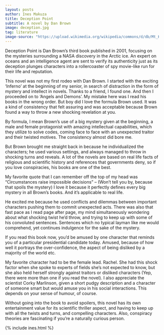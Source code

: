 ```yaml
---
layout: posts
author: Ines Makuza
title: Deception Point
subtitle: A novel by Dan Brown
image: deception.jpg
tag: literature
image-source: "https://upload.wikimedia.org/wikipedia/commons/d/db/Mt_Herschel,_Antarctica,_Jan_2006.jpg"
---
```




Deception Point is Dan Brown’s third book published in 2001, focusing on the mysteries surrounding a NASA discovery in the Arctic ice. An expert on oceans and an intelligence agent are sent to verify its authenticity just as its deception plunges characters into a rollercoaster of spy movie-like run for their life and reputation.


This novel was not my first rodeo with Dan Brown. I started with the exciting ‘Inferno’ at the beginning of my senior, in search of distraction in the form of mystery and intellect in novels. Thanks to a friend, I found one. And then I proceeded on to ‘Angels and Demons’. My mistake here was I read his books in the wrong order. But boy did I love the formula Brown used. It was a kind of consistency that felt assuring and was acceptable because Brown found a way to throw a new shocking revelation at you.


By formula, I mean Brown’s use of a big mystery given at the beginning, a male and female protagonist with amazing intellectual capabilities, which they utilize to solve codes, coming face to face with an unexpected traitor and their twisted motives. The consistency almost did bore me.


But Brown brought me straight back in because he individualized the characters; he used various settings, and always managed to throw in shocking turns and reveals. A lot of the novels are based on real life facts of religious and scientific history and references that governments deny, so if you love conspiracies, his books are one of the best.


My favorite quote that I can remember off the top of my head was “Circumstances raise impossible decisions” – (Won’t tell you by, because that spoils the mystery) I love it because it perfectly defines every big mystery in all Brown’s books. And it’s applicable to real life.


He excited me because he used conflicts and dilemmas between important characters pushing them to commit unexpected acts. There was also that fast pace as I read page after page, my mind simultaneously wondering about what shocking twist he’d throw, and trying to keep up with some of his convoluted sentences. Sentences which no typical layman like me would comprehend, yet continues indulgence for the sake of the mystery.


If you read this book now, you’d be amused by one character that reminds you of a particular presidential candidate today. Amused, because of how well it portrays the over-confidence, the aspect of being disliked by a majority of the world etc.


My favorite character had to be the female lead. Rachel. She had this shock factor when she spoke to experts of fields she’s not expected to know, but she also held herself strongly against traitors or disliked characters (Yep, there were more than one if you read the novel). I also appreciate the scientist Corky Marlinson, given a short pudgy description and a character of someone smart but would amuse you in his social interactions. This depends on your sense of humour, of course.


Without going into the book to avoid spoilers, this novel has its own entertainment value for its scientific thriller aspect, and having to keep up with all the twists and turns, and compelling characters. Also, conspiracy theories are fascinating if you’re a naturally curious person.  

{% include ines.html %}
